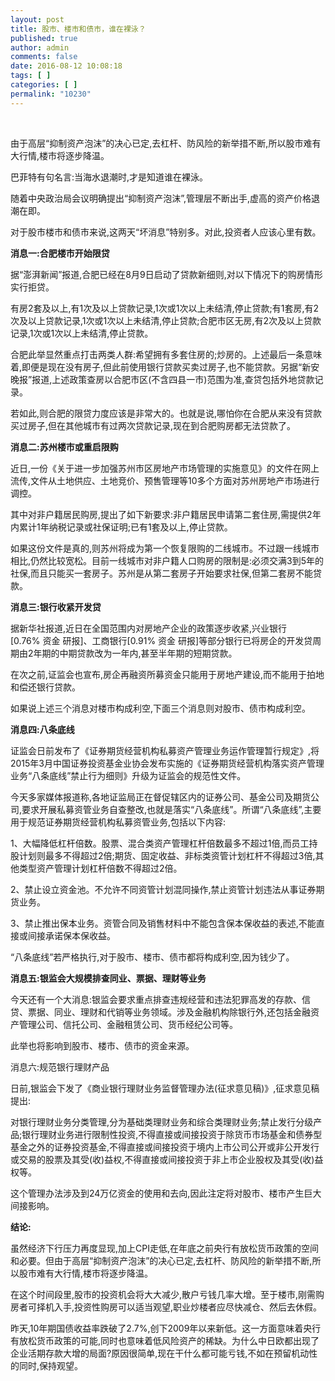 ```yaml
---
layout: post
title: 股市、楼市和债市，谁在裸泳？
published: true
author: admin
comments: false
date: 2016-08-12 10:08:18
tags: [ ]
categories: [ ]
permalink: "10230"
---
```

 

由于高层“抑制资产泡沫”的决心已定,去杠杆、防风险的新举措不断,所以股市难有大行情,楼市将逐步降温。

巴菲特有句名言:当海水退潮时,才是知道谁在裸泳。

随着中央政治局会议明确提出“抑制资产泡沫”,管理层不断出手,虚高的资产价格退潮在即。

对于股市楼市和债市来说,这两天“坏消息”特别多。对此,投资者人应该心里有数。

**消息一:合肥楼市开始限贷**

据“澎湃新闻”报道,合肥已经在8月9日启动了贷款新细则,对以下情况下的购房情形实行拒贷。

有房2套及以上,有1次及以上贷款记录,1次或1次以上未结清,停止贷款;有1套房,有2次及以上贷款记录,1次或1次以上未结清,停止贷款;合肥市区无房,有2次及以上贷款记录,1次或1次以上未结清,停止贷款。

合肥此举显然重点打击两类人群:希望拥有多套住房的;炒房的。上述最后一条意味着,即便是现在没有房子,但此前使用银行贷款买卖过房子,也不能贷款。另据“新安晚报”报道,上述政策查房以合肥市区(不含四县一市)范围为准,查贷包括外地贷款记录。

若如此,则合肥的限贷力度应该是非常大的。也就是说,哪怕你在合肥从来没有贷款买过房子,但在其他城市有过两次贷款记录,现在到合肥购房都无法贷款了。

**消息二:苏州楼市或重启限购**

近日,一份《关于进一步加强苏州市区房地产市场管理的实施意见》的文件在网上流传,文件从土地供应、土地竞价、预售管理等10多个方面对苏州房地产市场进行调控。

其中对非户籍居民购房,提出了如下新要求:非户籍居民申请第二套住房,需提供2年内累计1年纳税记录或社保证明;已有1套及以上,停止贷款。

如果这份文件是真的,则苏州将成为第一个恢复限购的二线城市。不过跟一线城市相比,仍然比较宽松。目前一线城市对非户籍人口购房的限制是:必须交满3到5年的社保,而且只能买一套房子。苏州是从第二套房子开始要求社保,但第二套房不能贷款。

**消息三:银行收紧开发贷**

据新华社报道,近日在全国范围内对房地产企业的政策逐步收紧,兴业银行[0.76% 资金 研报]、工商银行[0.91% 资金 研报]等部分银行已将房企的开发贷周期由2年期的中期贷款改为一年内,甚至半年期的短期贷款。

在次之前,证监会也宣布,房企再融资所募资金只能用于房地产建设,而不能用于拍地和偿还银行贷款。

如果说上述三个消息对楼市构成利空,下面三个消息则对股市、债市构成利空。

**消息四:八条底线**

证监会日前发布了《证券期货经营机构私募资产管理业务运作管理暂行规定》,将2015年3月中国证券投资基金业协会发布实施的《证券期货经营机构落实资产管理业务“八条底线”禁止行为细则》升级为证监会的规范性文件。

今天多家媒体报道称,各地证监局正在督促辖区内的证券公司、基金公司及期货公司,要求开展私募资管业务自查整改,也就是落实“八条底线”。所谓“八条底线”,主要用于规范证券期货经营机构私募资管业务,包括以下内容:

1、大幅降低杠杆倍数。股票、混合类资产管理杠杆倍数最多不超过1倍,而员工持股计划则最多不得超过2倍;期货、固定收益、非标类资管计划杠杆不得超过3倍,其他类型资产管理计划杠杆倍数不得超过2倍。

2、禁止设立资金池。不允许不同资管计划混同操作,禁止资管计划违法从事证券期货业务。

3、禁止推出保本业务。资管合同及销售材料中不能包含保本保收益的表述,不能直接或间接承诺保本保收益。

“八条底线”若严格执行,对于股市、楼市、债市都将构成利空,因为钱少了。

**消息五:银监会大规模排查同业、票据、理财等业务**

今天还有一个大消息:银监会要求重点排查违规经营和违法犯罪高发的存款、信贷、票据、同业、理财和代销等业务领域。涉及金融机构除银行外,还包括金融资产管理公司、信托公司、金融租赁公司、货币经纪公司等。

此举也将影响到股市、楼市、债市的资金来源。

消息六:规范银行理财产品

日前,银监会下发了《商业银行理财业务监督管理办法(征求意见稿)》,征求意见稿提出:

对银行理财业务分类管理,分为基础类理财业务和综合类理财业务;禁止发行分级产品;银行理财业务进行限制性投资,不得直接或间接投资于除货币市场基金和债券型基金之外的证券投资基金,不得直接或间接投资于境内上市公司公开或非公开发行或交易的股票及其受(收)益权,不得直接或间接投资于非上市企业股权及其受(收)益权等。

这个管理办法涉及到24万亿资金的使用和去向,因此注定将对股市、楼市产生巨大间接影响。

**结论:**

虽然经济下行压力再度显现,加上CPI走低,在年底之前央行有放松货币政策的空间和必要。但由于高层“抑制资产泡沫”的决心已定,去杠杆、防风险的新举措不断,所以股市难有大行情,楼市将逐步降温。

在这个时间段里,股市的投资机会将大大减少,散户亏钱几率大增。至于楼市,刚需购房者可择机入手,投资性购房可以适当观望,职业炒楼者应尽快减仓、然后去休假。

昨天,10年期国债收益率跌破了2.7%,创下2009年以来新低。这一方面意味着央行有放松货币政策的可能,同时也意味着低风险资产的稀缺。为什么中日欧都出现了企业活期存款大增的局面?原因很简单,现在干什么都可能亏钱,不如在预留机动性的同时,保持观望。
